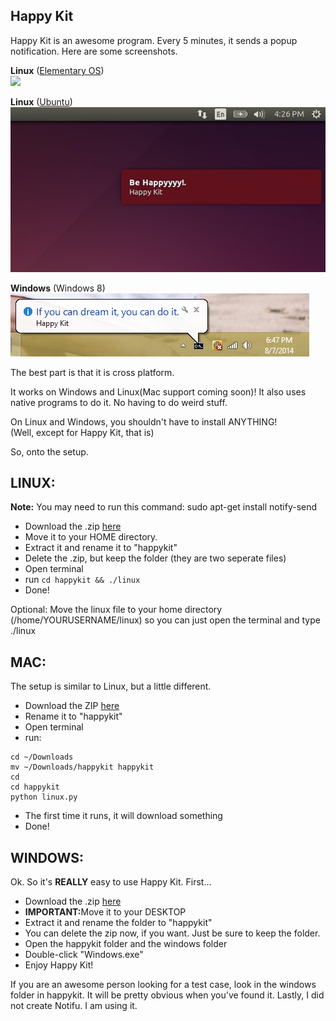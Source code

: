 <h2>Happy Kit</h2>

Happy Kit is an awesome program. Every 5 minutes, it sends a popup notification. Here are some screenshots.

<b>Linux</b> (<a href="http://www.elementaryos.org">Elementary OS</a>)
<br />
<img src="http://nexae.ryanzaleski.com/img/HappyCrop.JPG">


<b>Linux</b> (<a href="http://www.ubuntu.com/">Ubuntu</a>)
<br />
<img src="https://raw.githubusercontent.com/Nexae/HappyKit/master/Screenshots/Ubuntu_1404_Screenshot.JPG">


<b>Windows</b> (Windows 8)
<br />
<img src="https://raw.githubusercontent.com/Nexae/HappyKit/a2f0d511c9516cac9d8569a5de0a3091d6a7f1ac/windows/HappySnap.PNG">

The best part is that it is cross platform.

It works on Windows and Linux(Mac support coming soon)! It also uses native programs to do it. No having to do weird stuff.

On Linux and Windows, you shouldn't have to install ANYTHING!
<br />
(Well, except for Happy Kit, that is)

So, onto the setup.

<h2>LINUX:</h2>
<b>Note:</b> You may need to run this command: sudo apt-get install notify-send

- Download the .zip <a href="https://github.com/Nexae/HappyKit/archive/master.zip">here</a>
- Move it to your HOME directory.
- Extract it and rename it to "happykit" 
- Delete the .zip, but keep the folder (they are two seperate files)
- Open terminal
- run <code>cd happykit && ./linux</code>
- Done! 

Optional: Move the linux file to your home directory (/home/YOURUSERNAME/linux) so you can just open the terminal and type ./linux


<h2>MAC: </h2>
The setup is similar to Linux, but a little different.

- Download the ZIP <a href="https://github.com/Nexae/HappyKit/archive/master.zip">here</a>
- Rename it to "happykit" 
- Open terminal
- run:
```
cd ~/Downloads
mv ~/Downloads/happykit happykit
cd
cd happykit
python linux.py
```
- The first time it runs, it will download something
- Done! 


<h2>WINDOWS: </h2>
Ok. So it's <b>REALLY</b> easy to use Happy Kit. First...

- Download the .zip <a href="https://github.com/Nexae/HappyKit/archive/master.zip">here</a>
- <b>IMPORTANT:</b>Move it to your DESKTOP
- Extract it and rename the folder to "happykit"
- You can delete the zip now, if you want. Just be sure to keep the folder.
- Open the happykit folder and the windows folder
- Double-click "Windows.exe"
- Enjoy Happy Kit!

If you are an awesome person looking for a test case, look in the windows folder in happykit. It will be pretty obvious when you've found it.
Lastly, I did not create Notifu. I am using it.
